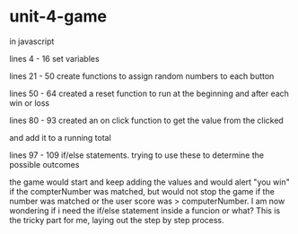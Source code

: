 # unit-4-game


in javascript

lines 4 - 16 set variables

lines 21 - 50 create functions to assign random numbers to each button

lines 50 - 64 created a reset function to run at the beginning and after each win or loss

lines 80 - 93 created an on click function to get the value from the clicked <div> and add it to a running total

lines 97 - 109 if/else statements. trying to use these to determine the possible outcomes


the game would start and keep adding the values and would alert "you win" if the compterNumber was matched,
but would not stop the game if the number was matched or the user score was > computerNumber. I am now wondering if i need the if/else
statement inside a funcion or what?  This is the tricky part for me, laying out the step by step process.